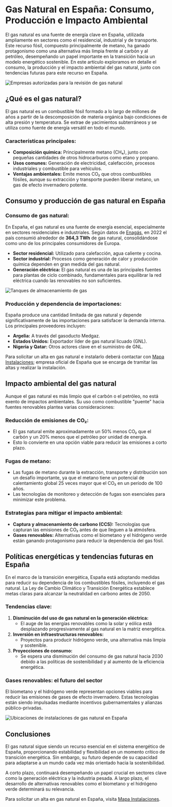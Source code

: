 # Gas Natural en España: Consumo, Producción e Impacto Ambiental

El gas natural es una fuente de energía clave en España, utilizada ampliamente en sectores como el residencial, industrial y de transporte. Este recurso fósil, compuesto principalmente de metano, ha ganado protagonismo como una alternativa más limpia frente al carbón y al petróleo, desempeñando un papel importante en la transición hacia un modelo energético sostenible. En este artículo exploramos en detalle el consumo, la producción y el impacto ambiental del gas natural, junto con tendencias futuras para este recurso en España.

![Empresas autorizadas para la revisión de gas natural](https://www.mapainstalaciones.es/wp-content/uploads/2024/10/empresas-autorizadas-revision-gas-natural.jpg)

## ¿Qué es el gas natural?

El gas natural es un combustible fósil formado a lo largo de millones de años a partir de la descomposición de materia orgánica bajo condiciones de alta presión y temperatura. Se extrae de yacimientos subterráneos y se utiliza como fuente de energía versátil en todo el mundo.

### **Características principales:**
- **Composición química:** Principalmente metano (CH₄), junto con pequeñas cantidades de otros hidrocarburos como etano y propano.
- **Usos comunes:** Generación de electricidad, calefacción, procesos industriales y combustible para vehículos.
- **Ventajas ambientales:** Emite menos CO₂ que otros combustibles fósiles, aunque su extracción y transporte pueden liberar metano, un gas de efecto invernadero potente.

## Consumo y producción de gas natural en España

### **Consumo de gas natural:**
En España, el gas natural es una fuente de energía esencial, especialmente en sectores residenciales e industriales. Según datos de [Enagás](https://www.enagas.es/es/gestion-tecnica-sistema/energy-data/demanda/historico/), en 2022 el país consumió alrededor de **364,3 TWh** de gas natural, consolidándose como uno de los principales consumidores de Europa.

- **Sector residencial:** Utilizado para calefacción, agua caliente y cocina.
- **Sector industrial:** Procesos como generación de calor y producción química dependen en gran medida del gas natural.
- **Generación eléctrica:** El gas natural es una de las principales fuentes para plantas de ciclo combinado, fundamentales para equilibrar la red eléctrica cuando las renovables no son suficientes.

![Tanques de almacenamiento de gas](https://www.mapainstalaciones.es/wp-content/uploads/2024/10/gas-storage-tanks-2023-11-27-05-04-26-utc-1.jpg)

### **Producción y dependencia de importaciones:**
España produce una cantidad limitada de gas natural y depende significativamente de las importaciones para satisfacer la demanda interna. Los principales proveedores incluyen:
- **Argelia:** A través del gasoducto Medgaz.
- **Estados Unidos:** Exportador líder de gas natural licuado (GNL).
- **Nigeria y Qatar:** Otros actores clave en el suministro de GNL.

Para solicitar un alta en gas natural e instalarlo deberá contactar con [Mapa Instalaciones](https://mapainstalaciones.es/); empresa oficial de España que se encarga de tramitar las altas y realizar la instalación.

## Impacto ambiental del gas natural

Aunque el gas natural es más limpio que el carbón o el petróleo, no está exento de impactos ambientales. Su uso como combustible "puente" hacia fuentes renovables plantea varias consideraciones:

### **Reducción de emisiones de CO₂:**
- El gas natural emite aproximadamente un 50% menos CO₂ que el carbón y un 20% menos que el petróleo por unidad de energía.
- Esto lo convierte en una opción viable para reducir las emisiones a corto plazo.

### **Fugas de metano:**
- Las fugas de metano durante la extracción, transporte y distribución son un desafío importante, ya que el metano tiene un potencial de calentamiento global 25 veces mayor que el CO₂ en un período de 100 años.
- Las tecnologías de monitoreo y detección de fugas son esenciales para minimizar este problema.

### **Estrategias para mitigar el impacto ambiental:**
- **Captura y almacenamiento de carbono (CCS):** Tecnologías que capturan las emisiones de CO₂ antes de que lleguen a la atmósfera.
- **Gases renovables:** Alternativas como el biometano y el hidrógeno verde están ganando protagonismo para reducir la dependencia del gas fósil.

## Políticas energéticas y tendencias futuras en España

En el marco de la transición energética, España está adoptando medidas para reducir su dependencia de los combustibles fósiles, incluyendo el gas natural. La Ley de Cambio Climático y Transición Energética establece metas claras para alcanzar la neutralidad en carbono antes de 2050.

### **Tendencias clave:**
1. **Disminución del uso de gas natural en la generación eléctrica:**
   - El auge de las energías renovables como la solar y eólica está desplazando progresivamente al gas natural en la matriz energética.
2. **Inversión en infraestructuras renovables:**
   - Proyectos para producir hidrógeno verde, una alternativa más limpia y sostenible.
3. **Proyecciones de consumo:**
   - Se espera una disminución del consumo de gas natural hacia 2030 debido a las políticas de sostenibilidad y al aumento de la eficiencia energética.

### **Gases renovables: el futuro del sector**
El biometano y el hidrógeno verde representan opciones viables para reducir las emisiones de gases de efecto invernadero. Estas tecnologías están siendo impulsadas mediante incentivos gubernamentales y alianzas público-privadas.

![Ubicaciones de instalaciones de gas natural en España](https://www.mapainstalaciones.es/wp-content/uploads/2024/10/ubicaciones-mapa.png)

## Conclusiones

El gas natural sigue siendo un recurso esencial en el sistema energético de España, proporcionando estabilidad y flexibilidad en un momento crítico de transición energética. Sin embargo, su futuro depende de su capacidad para adaptarse a un mundo cada vez más orientado hacia la sostenibilidad.

A corto plazo, continuará desempeñando un papel crucial en sectores clave como la generación eléctrica y la industria pesada. A largo plazo, el desarrollo de alternativas renovables como el biometano y el hidrógeno verde determinará su relevancia.

Para solicitar un alta en gas natural en España, visita [Mapa Instalaciones](https://mapainstalaciones.es/).
